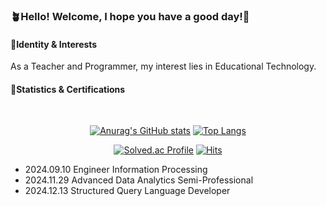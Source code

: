 <h3>🪴Hello! Welcome, I hope you have a good day!👋</h3>
<h4>🚀Identity & Interests</h4>
<p>As a Teacher and Programmer, my interest lies in Educational Technology.</p>

<h4>🧭Statistics & Certifications</h4>
<div align="center"><br>

[![Anurag's GitHub stats](https://github-readme-stats.vercel.app/api?username=awrion3&count_private=true&show_icons=true&theme=dracula)](https://github.com/anuraghazra/github-readme-stats)
[![Top Langs](https://github-readme-stats.vercel.app/api/top-langs/?username=awrion3&hide=jupyter%20notebook&layout=compact&theme=nightowl)](https://github.com/anuraghazra/github-readme-stats)

[![Solved.ac Profile](http://mazassumnida.wtf/api/mini/generate_badge?boj=aliwon3)](https://solved.ac/aliwon3)
[![Hits](https://hits.seeyoufarm.com/api/count/incr/badge.svg?url=https%3A%2F%2Fgithub.com%2Fawrion3&count_bg=%23ADC0DC&title_bg=%23555555&icon=&icon_color=%23E7E7E7&title=view.hits&edge_flat=false)](https://hits.seeyoufarm.com)
</div>

<ul>
  <li>2024.09.10 Engineer Information Processing</li>
  <li>2024.11.29 Advanced Data Analytics Semi-Professional</li>
  <li>2024.12.13 Structured Query Language Developer</li>
</ul>
